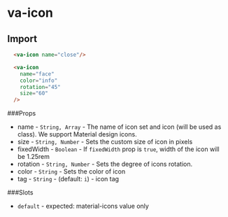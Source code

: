 # va-icon

## Import
```html
  <va-icon name="close"/>

  <va-icon
    name="face"
    color="info"
    rotation="45"
    size="60"
  />
```

###Props
* name - `String, Array` - The name of icon set and icon (will be used as class). We support Material design icons. 
* size - `String, Number` - Sets the custom size of icon in pixels
* fixedWidth - `Boolean` - If `fixedWidth` prop is `true`, width of the icon will be 1.25rem
* rotation - `String, Number` - Sets the degree of icons rotation.
* color - `String` - Sets the color of icon
* tag - `String` - (default: `i`) - icon tag


###Slots 
* `default` - expected: material-icons value only

